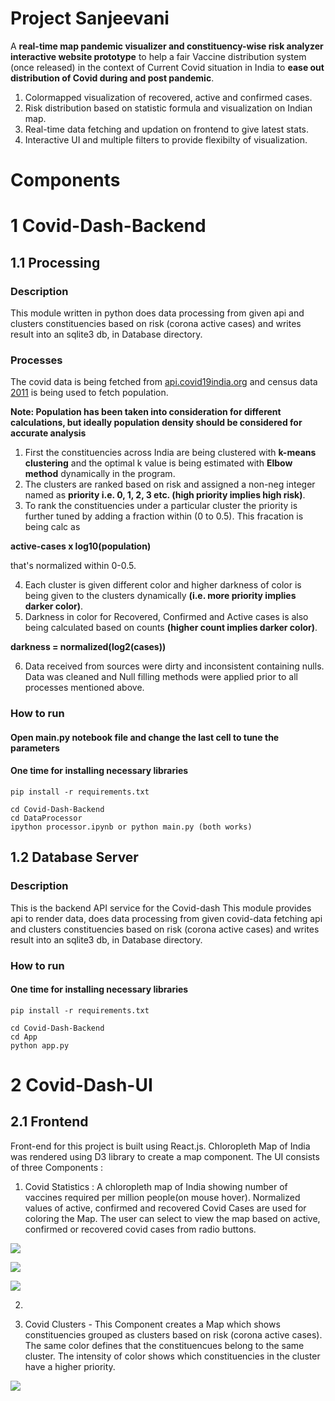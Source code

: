 # Project Sanjeevani

A **real-time map pandemic visualizer and constituency-wise risk analyzer interactive website prototype** to help a fair Vaccine distribution system (once released) in the context of Current Covid situation in India to **ease out distribution of Covid during and post pandemic**.

1. Colormapped visualization of recovered, active and confirmed cases.
2. Risk distribution based on statistic formula and visualization on Indian map.
3. Real-time data fetching and updation on frontend to give latest stats.
4. Interactive UI and multiple filters to provide flexibilty of visualization.


# Components

# 1 Covid-Dash-Backend

## 1.1 Processing

### Description
This module written in python does data processing from given api and clusters constituencies based on risk (corona active cases) and writes result into an sqlite3 db, in Database directory.

### Processes
The covid data is being fetched from [api.covid19india.org](https://api.covid19india.org/state_district_wise.json) and census data [2011](http://censusindia.gov.in/2011-Documents/PCA_HL_2011_Release.xls) is being used to fetch population.

**Note: Population has been taken into consideration for different calculations, but ideally population density should be considered for accurate analysis**

1. First the constituencies across India are being clustered with **k-means clustering** and the optimal k value is being estimated with **Elbow method** dynamically in the program.
2. The clusters are ranked based on risk and assigned a non-neg integer named as **priority i.e. 0, 1, 2, 3 etc. (high priority implies high risk)**.
3. To rank the constituencies under a particular cluster the priority is further tuned by adding a fraction within (0 to 0.5). This fracation is being calc as 

**active-cases x log10(population)**

that's normalized within 0-0.5.

4. Each cluster is given different color and higher darkness of color is being given to the clusters dynamically **(i.e. more priority implies darker color)**.
5. Darkness in color for Recovered, Confirmed and Active cases is also being calculated based on counts **(higher count implies darker color)**.

**darkness = normalized(log2(cases))**

6. Data received from sources were dirty and inconsistent containing nulls. Data was cleaned and Null filling methods were applied prior to all processes mentioned above.

### How to run

#### Open main.py notebook file and change the last cell to tune the parameters

#### One time for installing necessary libraries

```pip install -r requirements.txt```

```
cd Covid-Dash-Backend
cd DataProcessor
ipython processor.ipynb or python main.py (both works)
```


## 1.2 Database Server

### Description
This is the backend API service for the Covid-dash 
This module provides api to render data, does data processing from given covid-data fetching api and clusters constituencies based on risk (corona active cases) and writes result into an sqlite3 db, in Database directory.

### How to run

#### One time for installing necessary libraries

```pip install -r requirements.txt```

```
cd Covid-Dash-Backend
cd App
python app.py
```







# 2 Covid-Dash-UI

## 2.1 Frontend

Front-end for this project is built using React.js. Chloropleth Map of India was rendered using D3 library to create a map component. 
The UI consists of three Components :

1. Covid Statistics : A chloropleth map of India showing number of vaccines required per million people(on mouse hover). Normalized values of active, confirmed and recovered Covid Cases are used for coloring the Map. The user can select to view the map based on active, confirmed or recovered covid cases from radio buttons.

![](Screenshots/UI-tab1-a.png)

![](Screenshots/UI-tab1-b.png)

![](Screenshots/UI-tab1-c.png)

2.

3. Covid Clusters - This Component creates a Map which shows constituencies grouped as clusters based on risk (corona active cases). The same color defines that the constituencues belong to the same cluster. The intensity of color shows which constituencies in the cluster have a higher priority.

![](Screenshots/UI-tab3.png)
